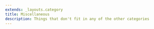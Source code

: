 ```yaml
---
extends: _layouts.category
title: Miscellaneous
description: Things that don't fit in any of the other categories
---
```

